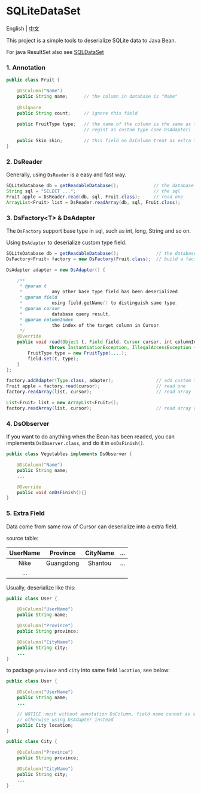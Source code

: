 SQLiteDataSet
===================================
English | [中文](README-CN.md)

This project is a simple tools to deserialize SQLite data to Java Bean.

For java ResultSet also see [SQLDataSet](https://github.com/Yeamy/SQLDataSet/)

### 1. Annotation
```java
public class Fruit {

    @DsColumn("Name")
    public String name;      // the column in database is "Name"
    
    @DsIgnore
    public String count;     // ignore this field
    
    public FruitType type;   // the name of the column is the same as the field
                             // regist as custom type (see DsAdapter)

    public Skin skin;        // this field no DsColumn treat as extra type
}
```

### 2. DsReader
Generally, using `DsReader` is a easy and fast way.

```java
SQLiteDatabase db = getReadableDatabase();             // the database
String sql = "SELECT ...";                             // the sql
Fruit apple = DsReader.read(db, sql, Fruit.class);     // read one
ArrayList<Fruit> list = DsReader.readArray(db, sql, Fruit.class);
```

### 3. DsFactory\<T> & DsAdapter
The `DsFactory` support base type in sql, such as int, long, String and so on. 

Using `DsAdapter` to deserialize custom type field.

```java
SQLiteDatabase db = getReadableDatabase();              // the database
DsFactory<Fruit> factory = new DsFactory(Fruit.class);  // build a factory

DsAdapter adapter = new DsAdapter() {

    /**
     * @param t
     *           any other base type field has been deserialized
     * @param field
     *           using field.getName() to distinguish same type.
     * @param cursor
     *           database query result,
     * @param columnIndex
     *           the index of the target column in Cursor.
     */
    @Override
    public void read(Object t, Field field, Cursor cursor, int columnIndex)
                throws InstantiationException, IllegalAccessException {
        FruitType type = new FruitType(....);
        field.set(t, type);
    }
};

factory.addAdapter(Type.class, adapter);                // add custom type
Fruit apple = factory.read(cursor);                     // read one
factory.readArray(list, cursor);                        // read array

List<Fruit> list = new ArrayList<Fruit>();
factory.readArray(list, cursor);                        // read array with custom list
```

### 4. DsObserver
If you want to do anything when the Bean has been readed, you can implements `DsObserver.class`, and do it in `onDsFinish()`.

```java
public class Vegetables implements DsObserver {

    @DsColumn("Name")
    public String name;
    ...

    @Override
    public void onDsFinish(){}
}

```

### 5. Extra Field
Data come from same row of Cursor can deserialize into a extra field.

source table:

|UserName|Province|CityName|...|
|:-:|:-:|:-:|:-:|
|Nike|Guangdong|Shantou|...|
|...|

Usually, deserialize like this:

```java
public class User {

    @DsColumn("UserName")
    public String name;

    @DsColumn("Province")
    public String province;

    @DsColumn("CityName")
    public String city;
    ...
}

```

to package `province` and `city` into same field `location`, see below:

```java
public class User {

    @DsColumn("UserName")
    public String name;
    ...

    // NOTICE：must without annotation DsColumn, field name cannot as same sa column,
    // otherwise using DsAdapter instead
    public City location;
}

public class City {

    @DsColumn("Province")
    public String province;

    @DsColumn("CityName")
    public String city;
    ...
}

```
